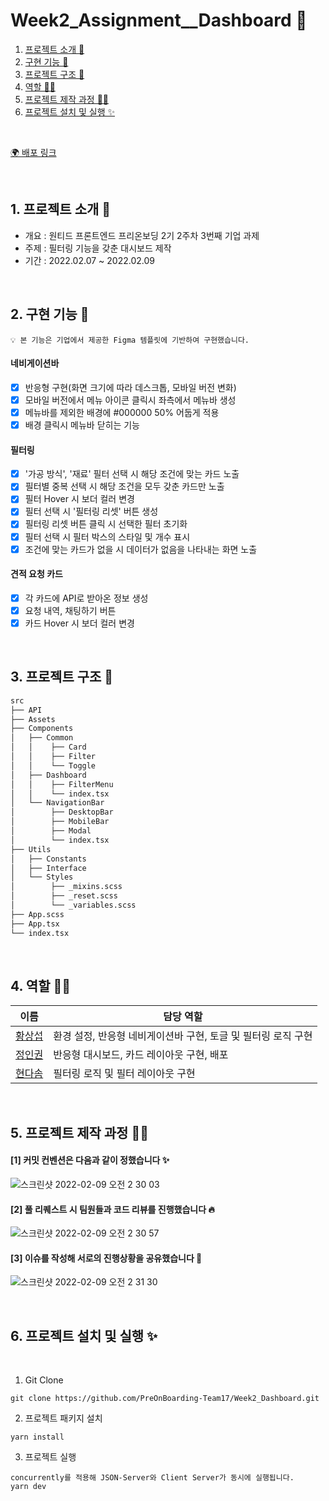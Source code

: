 # Week2_Assignment\_\_Dashboard 📝

1. [프로젝트 소개 🚀](#1-프로젝트-소개-)
2. [구현 기능 📍](#2-구현-기능-)
3. [프로젝트 구조 🌲](#3-프로젝트-구조-)
4. [역할 👋🏻](#4-역할-)
5. [프로젝트 제작 과정 ✍🏻](#5-프로젝트-제작-과정-)
6. [프로젝트 설치 및 실행 ✨](#6-프로젝트-설치-및-실행-)

<br/>

[🌍 배포 링크](https://dashboard-17seoul.herokuapp.com/)

<br />

## 1. 프로젝트 소개 🚀

- 개요 : 원티드 프론트엔드 프리온보딩 2기 2주차 3번째 기업 과제
- 주제 : 필터링 기능을 갖춘 대시보드 제작
- 기간 : 2022.02.07 ~ 2022.02.09

<br />

## 2. 구현 기능 📍

```plaintext
💡 본 기능은 기업에서 제공한 Figma 템플릿에 기반하여 구현했습니다.
```

#### 네비게이션바

- [x] 반응형 구현(화면 크기에 따라 데스크톱, 모바일 버전 변화)
- [x] 모바일 버전에서 메뉴 아이콘 클릭시 좌측에서 메뉴바 생성
- [x] 메뉴바를 제외한 배경에 #000000 50% 어둡게 적용
- [x] 배경 클릭시 메뉴바 닫히는 기능

#### 필터링

- [x] '가공 방식', '재료' 필터 선택 시 해당 조건에 맞는 카드 노출
- [x] 필터별 중복 선택 시 해당 조건을 모두 갖춘 카드만 노출
- [x] 필터 Hover 시 보더 컬러 변경
- [x] 필터 선택 시 '필터링 리셋' 버튼 생성
- [x] 필터링 리셋 버튼 클릭 시 선택한 필터 초기화
- [x] 필터 선택 시 필터 박스의 스타일 및 개수 표시
- [x] 조건에 맞는 카드가 없을 시 데이터가 없음을 나타내는 화면 노출

#### 견적 요청 카드

- [x] 각 카드에 API로 받아온 정보 생성
- [x] 요청 내역, 채팅하기 버튼
- [x] 카드 Hover 시 보더 컬러 변경

<br />

## 3. 프로젝트 구조 🌲

```bash
src
├── API
├── Assets
├── Components
│   ├── Common
│   │    ├── Card
│   │    ├── Filter
│   │    └── Toggle
│   ├── Dashboard
│   │    ├── FilterMenu
│   │    └── index.tsx
│   └── NavigationBar
│        ├── DesktopBar
│        ├── MobileBar
│        ├── Modal
│        └── index.tsx
├── Utils
│   ├── Constants
│   ├── Interface
│   └── Styles
│        ├── _mixins.scss
│        ├── _reset.scss
│        └── _variables.scss
├── App.scss
├── App.tsx
└── index.tsx
```

<br/>

## 4. 역할 👋🏻

| 이름                                       | 담당 역할                                                     |
| ------------------------------------------ | ------------------------------------------------------------- |
| [황상섭](https://github.com/sangseophwang) | 환경 설정, 반응형 네비게이션바 구현, 토글 및 필터링 로직 구현 |
| [정인권](https://github.com/developjik)    | 반응형 대시보드, 카드 레이아웃 구현, 배포                     |
| [현다솜](https://github.com/som-syom)      | 필터링 로직 및 필터 레이아웃 구현                             |

<br/>

## 5. 프로젝트 제작 과정 ✍🏻

#### [1] 커밋 컨벤션은 다음과 같이 정했습니다 ✨

![스크린샷 2022-02-09 오전 2 30 03](https://user-images.githubusercontent.com/79933417/153044688-8ad56c3c-e80e-4596-b1af-22dabcd47b4c.png)

#### [2] 풀 리퀘스트 시 팀원들과 코드 리뷰를 진행했습니다 🔥

![스크린샷 2022-02-09 오전 2 30 57](https://user-images.githubusercontent.com/79933417/153044812-cad598a7-82c7-44d0-a0f3-6fb6a121ceba.png)

#### [3] 이슈를 작성해 서로의 진행상황을 공유했습니다 👀

![스크린샷 2022-02-09 오전 2 31 30](https://user-images.githubusercontent.com/79933417/153045481-ce093685-87f0-4497-b5fe-0516103a66e1.png)

<br/>

## 6. 프로젝트 설치 및 실행 ✨

<br/>

1. Git Clone

```plaintext
git clone https://github.com/PreOnBoarding-Team17/Week2_Dashboard.git
```

2. 프로젝트 패키지 설치

```plaintext
yarn install
```

3. 프로젝트 실행

```plaintext
concurrently를 적용해 JSON-Server와 Client Server가 동시에 실행됩니다.
yarn dev
```
